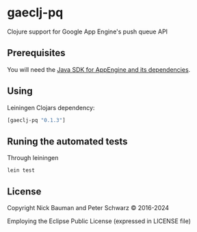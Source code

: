# gaeclj-pq

Clojure support for Google App Engine's push queue API

## Prerequisites

You will need the [Java SDK for AppEngine and its dependencies](https://cloud.google.com/appengine/docs/standard/java-gen2/runtime).


## Using

Leiningen Clojars dependency:

```clojure
[gaeclj-pq "0.1.3"]
```

## Runing the automated tests

Through leiningen

```shell
lein test
```

## License

Copyright Nick Bauman and Peter Schwarz © 2016-2024

Employing the Eclipse Public License (expressed in LICENSE file)
